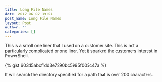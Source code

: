 ```yaml
---
title: Long File Names
date: 2017-06-07 19:51
post_name: Long File Names
layout: Post
author: ''
categories: []
---
```



This is a small one liner that I used on a customer site. This is not a particularly complicated or one liner. Yet it sparked the customers interest in PowerShell.
<!--more-->

{% gist 603d5abcf1dd3e7290bc5995f005c47a %}

It will search the directory specified for a path that is over 200 characters.
